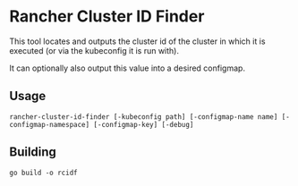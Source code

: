 # Rancher Cluster ID Finder

This tool locates and outputs the cluster id of the cluster in which it is executed (or via the kubeconfig it is run with). 

It can optionally also output this value into a desired configmap.

## Usage

```
rancher-cluster-id-finder [-kubeconfig path] [-configmap-name name] [-configmap-namespace] [-configmap-key] [-debug]
```

## Building

```
go build -o rcidf
```